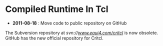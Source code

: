 # Compiled Runtime In Tcl

* **2011-08-18** : Move code to public repository on GitHub

The Subversion repository at *svn://www.equi4.com/critcl* is now obsolete.  
GitHub has the new official repository for Critcl.
